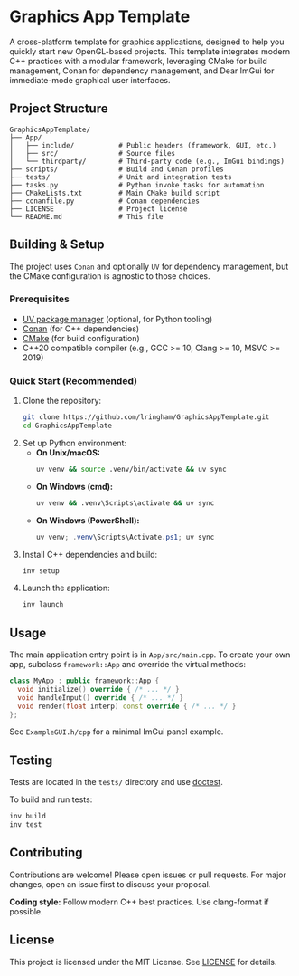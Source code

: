 # Graphics App Template


A cross-platform template for graphics applications, designed to help you quickly start new OpenGL-based projects. This template integrates modern C++ practices with a modular framework, leveraging CMake for build management, Conan for dependency management, and Dear ImGui for immediate-mode graphical user interfaces.


## Project Structure

```
GraphicsAppTemplate/
├── App/
│   ├── include/           # Public headers (framework, GUI, etc.)
│   ├── src/               # Source files
│   └── thirdparty/        # Third-party code (e.g., ImGui bindings)
├── scripts/               # Build and Conan profiles
├── tests/                 # Unit and integration tests
├── tasks.py               # Python invoke tasks for automation
├── CMakeLists.txt         # Main CMake build script
├── conanfile.py           # Conan dependencies
├── LICENSE                # Project license
└── README.md              # This file
```


## Building & Setup
The project uses `Conan` and optionally `UV` for dependency management, but the CMake configuration is agnostic to those choices.


### Prerequisites
- [UV package manager](https://docs.astral.sh/uv/getting-started/installation/) (optional, for Python tooling)
- [Conan](https://conan.io/) (for C++ dependencies)
- [CMake](https://cmake.org/) (for build configuration)
- C++20 compatible compiler (e.g., GCC >= 10, Clang >= 10, MSVC >= 2019)


### Quick Start (Recommended)
1. Clone the repository:
   ```bash
   git clone https://github.com/lringham/GraphicsAppTemplate.git
   cd GraphicsAppTemplate
   ```
2. Set up Python environment:
    - **On Unix/macOS:**
       ```bash
       uv venv && source .venv/bin/activate && uv sync
       ```
    - **On Windows (cmd):**
       ```cmd
       uv venv && .venv\Scripts\activate && uv sync
       ```
    - **On Windows (PowerShell):**
       ```powershell
       uv venv; .venv\Scripts\Activate.ps1; uv sync
       ```
3. Install C++ dependencies and build:
   ```bash
   inv setup
   ```
4. Launch the application:
   ```bash
   inv launch
   ```

## Usage

The main application entry point is in `App/src/main.cpp`. To create your own app, subclass `framework::App` and override the virtual methods:

```cpp
class MyApp : public framework::App {
  void initialize() override { /* ... */ }
  void handleInput() override { /* ... */ }
  void render(float interp) const override { /* ... */ }
};
```

See `ExampleGUI.h/cpp` for a minimal ImGui panel example.

## Testing

Tests are located in the `tests/` directory and use [doctest](https://github.com/doctest/doctest).

To build and run tests:

```bash
inv build
inv test
```

## Contributing

Contributions are welcome! Please open issues or pull requests. For major changes, open an issue first to discuss your proposal.

**Coding style:** Follow modern C++ best practices. Use clang-format if possible.


## License

This project is licensed under the MIT License. See [LICENSE](LICENSE) for details.
